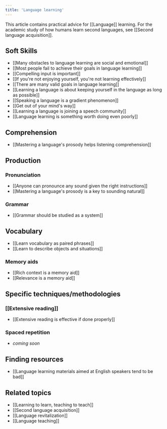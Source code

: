 ```yaml
---
title: 'Language learning'
---
```


This article contains practical advice for [[Language]] learning. For the academic study of how humans learn second languages, see [[Second language acquisition]].

## Soft Skills

- [[Many obstacles to language learning are social and emotional]]
- [[Most people fail to achieve their goals in language learning]]
- [[Compelling input is important]]
- [[If you're not enjoying yourself, you're not learning effectively]]
- [[There are many valid goals in language learning]]
- [[Learning a language is about keeping yourself in the language as long as possible]]
- [[Speaking a language is a gradient phenomenon]]
- [[Get out of your mind's way]]
- [[Learning a language is joining a speech community]]
- [[Language learning is something worth doing even poorly]]

## Comprehension

- [[Mastering a language's prosody helps listening comprehension]]

## Production

### Pronunciation

- [[Anyone can pronounce any sound given the right instructions]]
- [[Mastering a language's prosody is a key to sounding natural]]

### Grammar

- [[Grammar should be studied as a system]]

## Vocabulary

- [[Learn vocabulary as paired phrases]]
- [[Learn to describe objects and situations]]

### Memory aids

- [[Rich context is a memory aid]]
- [[Relevance is a memory aid]]

## Specific techniques/methodologies

### [[Extensive reading]]

- [[Extensive reading is effective if done properly]]

### Spaced repetition

- _coming soon_

## Finding resources

- [[Language learning materials aimed at English speakers tend to be bad]]

## Related topics

- [[Learning to learn, teaching to teach]]
- [[Second language acquisition]]
- [[Language revitalization]]
- [[Language teaching]]
